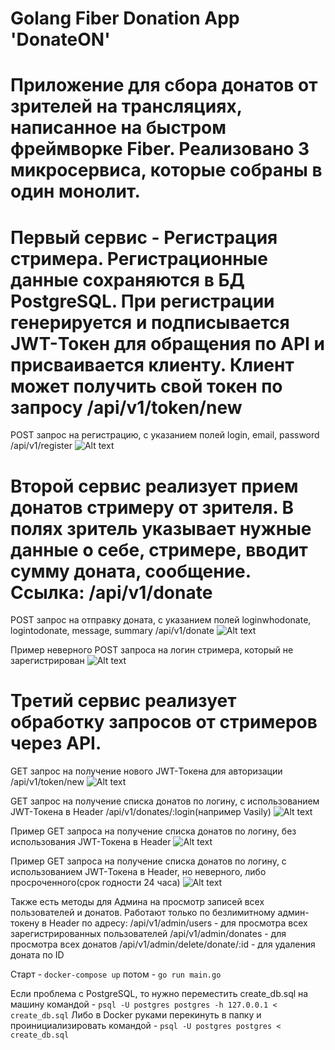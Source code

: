 # Golang Fiber Donation App 'DonateON'

# Приложение для сбора донатов от зрителей на трансляциях, написанное на быстром фреймворке Fiber. Реализовано 3 микросервиса, которые собраны в один монолит.
# Первый сервис - Регистрация стримера. Регистрационные данные сохраняются в БД PostgreSQL. При регистрации генерируется и подписывается JWT-Токен для обращения по API и присваивается клиенту. Клиент может получить свой токен по запросу /api/v1/token/new
POST запрос на регистрацию, с указанием полей login, email, password /api/v1/register
![Alt text](prew/register.png?raw=true "Register")
# Второй сервис реализует прием донатов стримеру от зрителя. В полях зритель указывает нужные данные о себе, стримере, вводит сумму доната, сообщение. Ссылка: /api/v1/donate
POST запрос на отправку доната, с указанием полей loginwhodonate, logintodonate, message, summary /api/v1/donate
![Alt text](prew/donate.png?raw=true "Donate")

Пример неверного POST запроса на логин стримера, который не зарегистрирован
![Alt text](prew/donatenotvalidlogin.png?raw=true "DonateNotValid")
# Третий сервис реализует обработку запросов от стримеров через API.

GET запрос на получение нового JWT-Токена для авторизации /api/v1/token/new
![Alt text](prew/new:token.png?raw=true "NewToken")

GET запрос на получение списка донатов по логину, с использованием JWT-Токена в Header /api/v1/donates/:login(например Vasily)
![Alt text](prew/donatesvalue.png?raw=true "Donates")

Пример GET запроса на получение списка донатов по логину, без использования JWT-Токена в Header 
![Alt text](prew/withouttoken.png?raw=true "WithoutToken")

Пример GET запроса на получение списка донатов по логину, c использованием JWT-Токена в Header, но неверного, либо просроченного(срок годности 24 часа) 
![Alt text](prew/notvalidtoken.png?raw=true "NotValidToken")

Также есть методы для Админа на просмотр записей всех пользователей и донатов. Работают только по безлимитному админ-токену в Header по адресу:
/api/v1/admin/users - для просмотра всех зарегистрированных пользователей
/api/v1/admin/donates - для просмотра всех донатов
/api/v1/admin/delete/donate/:id - для удаления доната по ID

Старт - `docker-compose up` потом - `go run main.go`

Если проблема с PostgreSQL, то нужно переместить create_db.sql на машину командой - `psql -U postgres postgres -h 127.0.0.1 < create_db.sql`
Либо в Docker руками перекинуть в папку и проинициализировать командой - `psql -U postgres postgres < create_db.sql`